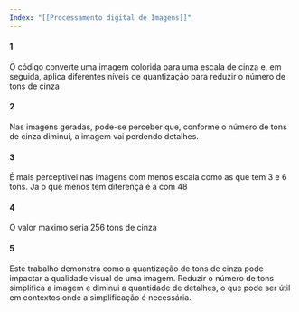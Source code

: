 ```yaml
---
Index: "[[Processamento digital de Imagens]]"
---
```

#### 1

O código converte uma imagem colorida para uma escala de cinza e, em seguida, aplica diferentes níveis de quantização para reduzir o número de tons de cinza

#### 2

Nas imagens geradas, pode-se perceber que, conforme o número de tons de cinza diminui, a imagem vai perdendo detalhes.

#### 3

É mais perceptivel nas imagens com menos escala como as que tem 3 e 6 tons. Ja o que menos tem diferença é a com 48

#### 4

O valor maximo seria 256 tons de cinza

#### 5

Este trabalho demonstra como a quantização de tons de cinza pode impactar a qualidade visual de uma imagem. Reduzir o número de tons simplifica a imagem e diminui a quantidade de detalhes, o que pode ser útil em contextos onde a simplificação é necessária.